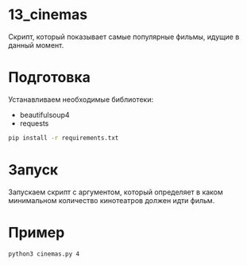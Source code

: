 # 13_cinemas

Скрипт, который показывает самые популярные фильмы, идущие в данный момент.

# Подготовка

Устанавливаем необходимые библиотеки:
- beautifulsoup4
- requests

```sh
pip install -r requirements.txt
```

# Запуск

Запускаем скрипт с аргументом, который определяет в каком минимальном количество кинотеатров должен идти фильм.

# Пример

```sh
python3 cinemas.py 4
```
